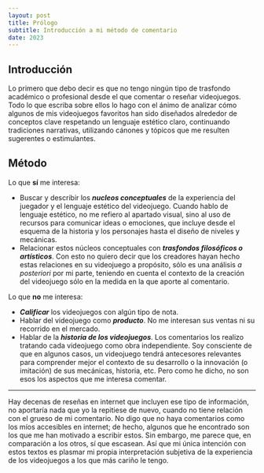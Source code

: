 ```yaml
---
layout: post
title: Prólogo
subtitle: Introducción a mi método de comentario
date: 2023
---
```


## Introducción

Lo primero que debo decir es que no tengo ningún tipo de trasfondo académico o profesional desde el que comentar o reseñar videojuegos. Todo lo que escriba sobre ellos lo hago con el ánimo de analizar cómo algunos de mis videojuegos favoritos han sido diseñados alrededor de conceptos clave respetando un lenguaje estético claro, continuando tradiciones narrativas, utilizando cánones y tópicos que me resulten sugerentes o estimulantes.

## Método

Lo que **sí** me interesa:

- Buscar y describir los ***nucleos conceptuales*** de la experiencia del juegador y el lenguaje estético del videojuego. Cuando hablo de lenguaje estético, no me refiero al apartado visual, sino al uso de recursos para comunicar ideas o emociones, que incluye desde el esquema de la historia y los personajes hasta el diseño de niveles y mecánicas.
- Relacionar estos núcleos conceptuales con ***trasfondos filosóficos o artísticos***. Con esto no quiero decir que los creadores hayan hecho estas relaciones en su videojuego a propósito, sólo es una análisis *a posteriori* por mi parte, teniendo en cuenta el contexto de la creación del videojuego sólo en la medida en la que aporte al comentario.

Lo que **no** me interesa:

- ***Calificar*** los videojuegos con algún tipo de nota.
- Hablar del videojuego como ***producto***. No me interesan sus ventas ni su recorrido en el mercado.
- Hablar de la ***historia de los videojuegos***. Los comentarios los realizo tratando cada videojuego como obra independiente. Soy consciente de que en algunos casos, un videojuego tendrá antecesores relevantes para comprender mejor el contexto de su desarrollo o la innovación (o imitación) de sus mecánicas, historia, etc. Pero como he dicho, no son esos los aspectos que me interesa comentar.

***

Hay decenas de reseñas en internet que incluyen ese tipo de información, no aportaría nada que yo la repitiese de nuevo, cuando no tiene relación con el grueso de mi comentario. No digo que no haya comentarios como los míos accesibles en internet; de hecho, algunos que he encontrado son los que me han motivado a escribir estos. Sin embargo, me parece que, en comparación a los otros, sí que escasean. Así que mi única intención con estos textos es plasmar mi propia interpretación subjetiva de la experiencia de los videojuegos a los que más cariño le tengo.